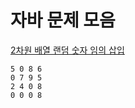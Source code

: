 # 자바 문제 모음

[2차원 배열 랜덤 숫자 임의 삽입](https://github.com/skcy1515/Programming-Study/blob/main/Java/Ex%20Codes/Main1.java)
```
5 0 8 6
0 7 9 5
2 4 0 8
0 0 0 8
```

